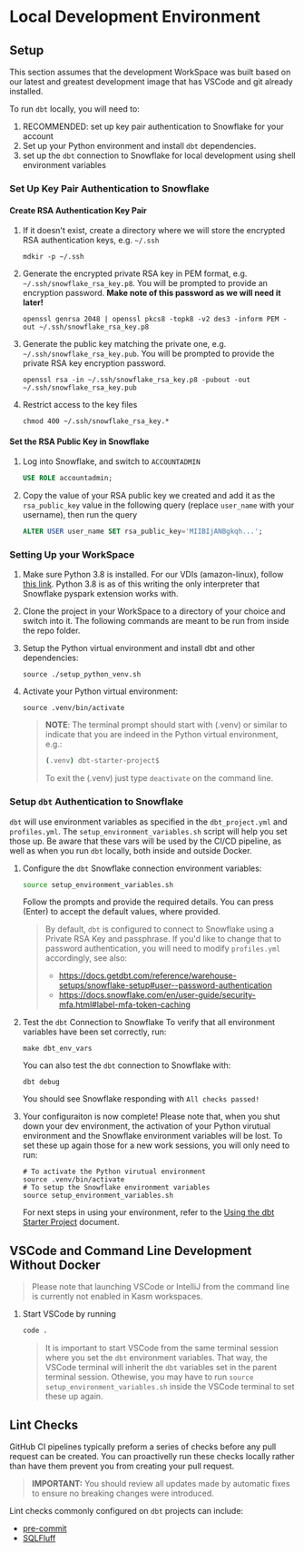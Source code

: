 # Local Development Environment #

## Setup ##
This section assumes that the development WorkSpace was built based on our latest and greatest development image that has VSCode and git already installed.

To run `dbt` locally, you will need to:
1. RECOMMENDED: set up key pair authentication to Snowflake for your account
1. Set up your Python environment and install `dbt` dependencies.
1. set up the `dbt` connection to Snowflake for local development using shell environment variables

### Set Up Key Pair Authentication to Snowflake ###

#### Create RSA Authentication Key Pair ####
1. If it doesn't exist, create a directory where we will store the encrypted RSA authentication keys, e.g. `~/.ssh`
    ```shell
    mdkir -p ~/.ssh
    ```
1. Generate the encrypted private RSA key in PEM format, e.g. `~/.ssh/snowflake_rsa_key.p8`. You will be prompted to provide an encryption password. **Make note of this password as we will need it later!**
    ```shell
    openssl genrsa 2048 | openssl pkcs8 -topk8 -v2 des3 -inform PEM -out ~/.ssh/snowflake_rsa_key.p8
    ```
1. Generate the public key matching the private one, e.g. `~/.ssh/snowflake_rsa_key.pub`. You will be prompted to provide the private RSA key encryption password.
    ```shell
    openssl rsa -in ~/.ssh/snowflake_rsa_key.p8 -pubout -out ~/.ssh/snowflake_rsa_key.pub
    ```
1. Restrict access to the key files
    ```shell
    chmod 400 ~/.ssh/snowflake_rsa_key.*
    ```

#### Set the RSA Public Key in Snowflake ####
1. Log into Snowflake, and switch to `ACCOUNTADMIN`
    ```sql
    USE ROLE accountadmin;
    ```
1. Copy the value of your RSA public key we created and add it as the `rsa_public_key` value in the following query (replace `user_name` with your username), then run the query
   ```sql
   ALTER USER user_name SET rsa_public_key='MIIBIjANBgkqh...';
   ```

### Setting Up your WorkSpace ###
1. Make sure Python 3.8 is installed. For our VDIs (amazon-linux), follow  [this link](https://techviewleo.com/how-to-install-python-on-amazon-linux/). Python 3.8 is as of this writing the only interpreter that Snowflake pyspark extension works with.

1. Clone the project in your WorkSpace to a directory of your choice and switch into it. The following commands are meant to be run from inside the repo folder.

1. Setup the Python virtual environment and install dbt and other dependencies:
    ```shell
    source ./setup_python_venv.sh
    ```

1. Activate your Python virtual environment:
    ```shell
    source .venv/bin/activate
    ```
   > **NOTE**: The terminal prompt should start with (.venv) or similar to indicate that you are indeed in the Python virtual environment, e.g.:
   > ```bash
    > (.venv) dbt-starter-project$
    > ```
   > To exit the (.venv) just type `deactivate` on the command line.

### Setup `dbt` Authentication to Snowflake ###
`dbt` will use environment variables as specified in the `dbt_project.yml` and `profiles.yml`. The `setup_environment_variables.sh` script will help you set those up. Be aware that these vars will be used by the CI/CD pipeline, as well as when you run `dbt` locally, both inside and outside Docker.

1. Configure the `dbt` Snowflake connection environment variables:
    ```bash
   source setup_environment_variables.sh
    ```
   Follow the prompts and provide the required details. You can press (Enter) to accept the default values, where provided.

   > By default, `dbt` is configured to connect to Snowflake using a Private RSA Key and passphrase. If you'd like to change that to password authentication, you will need to modify `profiles.yml` accordingly, see also:
   > * https://docs.getdbt.com/reference/warehouse-setups/snowflake-setup#user--password-authentication
   > * https://docs.snowflake.com/en/user-guide/security-mfa.html#label-mfa-token-caching

1. Test the `dbt` Connection to Snowflake
    To verify that all environment variables have been set correctly, run:
    ```shell
    make dbt_env_vars
    ```

    You can also test the `dbt` connection to Snowflake with:
    ```
    dbt debug
    ```
    You should see Snowflake responding with `All checks passed!`

1. Your configuraiton is now complete! Please note that, when you shut down your dev environment, the activation of your Python virutual environment and the Snowflake environment variables will be lost. To set these up again those for a new work sessions, you will only need to run:
    ```
    # To activate the Python virutual environment
    source .venv/bin/activate
    # To setup the Snowflake environment variables
    source setup_environment_variables.sh
    ```
    For next steps in using your environment, refer to the [Using the dbt Starter Project](./UsingDbtStarterProject.md) document.

## VSCode and Command Line Development Without Docker ##

> Please note that launching VSCode or IntelliJ from the command line is currently not enabled in Kasm workspaces.

1. Start VSCode by running
    ```bash
    code .
    ```
   > It is important to start VSCode from the same terminal session where you set the `dbt` environment variables. That way, the VSCode terminal will inherit the `dbt` variables set in the parent terminal session. Othewise, you may have to run `source setup_environment_variables.sh` inside the VSCode terminal to set these up again.


## Lint Checks ##
GitHub CI pipelines typically preform a series of checks before any pull request can be created. You can proactivelly run these checks locally rather than have them prevent you from creating your pull request.

> **IMPORTANT:** You should review all updates made by automatic fixes to ensure no breaking changes were introduced.

Lint checks commonly configured on `dbt` projects can include:

* [pre-commit](PreCommit.md)
* [SQLFluff](SQLFluff.md)
